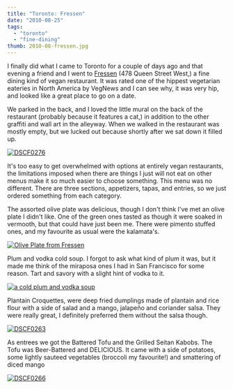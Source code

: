 ```yaml
---
title: "Toronto: Fressen"
date: "2010-08-25"
tags:
  - "toronto"
  - "fine-dining"
thumb: 2010-08-fressen.jpg
---
```


I finally did what I came to Toronto for a couple of days ago and that evening a friend and I went to [Fressen](http://www.fressenrestaurant.com/fressen/index.html) (478 Queen Street West,) a fine dining kind of vegan restaurant. It was rated one of the hippest vegetarian eateries in North America by VegNews and I can see why, it was very hip, and looked like a great place to go on a date.  

We parked in the back, and I loved the little mural on the back of the restaurant (probably because it features a cat,) in addition to the other graffiti and wall art in the alleyway. When we walked in the restaurant was mostly empty, but we lucked out because shortly after we sat down it filled up.  


[![DSCF0276](images/4922378788_4ff26f0978_m.jpg)](http://www.flickr.com/photos/prairiev/4922378788/ "DSCF0276 by MeShellG, on Flickr")


It's too easy to get overwhelmed with options at entirely vegan restaurants, the limitations imposed when there are things I just will not eat on other menus make it so much easier to choose something. This menu was no different. There are three sections, appetizers, tapas, and entries, so we just ordered something from each category.  

The assorted olive plate was delicious, though I don't think I've met an olive plate I didn't like. One of the green ones tasted as though it were soaked in vermooth, but that could have just been me. There were pimento stuffed ones, and my favourite as usual were the kalamata's.  


[![Olive Plate from Fressen](images/4921784323_4fbce0ac92.jpg)](http://www.flickr.com/photos/prairiev/4921784323/ "Olive Plate from Fressen by MeShellG, on Flickr")


Plum and vodka cold soup. I forgot to ask what kind of plum it was, but it made me think of the miraposa ones I had in San Francisco for some reason. Tart and savory with a slight hint of vodka to it.  


[![a cold plum and vodka soup](images/4921784171_fc3a85677e.jpg)](http://www.flickr.com/photos/prairiev/4921784171/ "a cold plum and vodka soup by MeShellG, on Flickr")


Plantain Croquettes, were deep fried dumplings made of plantain and rice flour with a side of salad and a mango, jalapeño and coriander salsa. They were really great, I definitely preferred them without the salsa though.  


[![DSCF0263](images/4921784463_69a3c93fb3.jpg)](http://www.flickr.com/photos/prairiev/4921784463/ "DSCF0263 by MeShellG, on Flickr")


As entrees we got the Battered Tofu and the Grilled Seitan Kabobs. The Tofu was Beer-Battered and DELICIOUS. It came with a side of potatoes, some lightly sauteed vegetables (broccoli my favourite!) and smattering of diced mango  


[![DSCF0266](images/4921783933_b60389f574.jpg)](http://www.flickr.com/photos/prairiev/4921783933/ "DSCF0266 by MeShellG, on Flickr")
